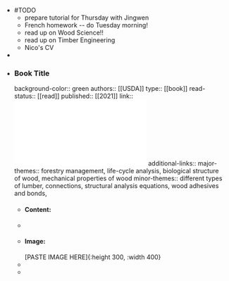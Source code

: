 - #TODO
	- prepare tutorial for Thursday with Jingwen
	- French homework -- do Tuesday morning!
	- read up on Wood Science!!
	- read up on Timber Engineering
	- Nico's CV
-
- ### Book Title
  background-color:: green
  authors:: [[USDA]]
  type:: [[book]]
  read-status:: [[read]]
  published:: [[2021]] 
  link:: ![WoodHandbook.pdf](../assets/WoodHandbook_1696865188655_0.pdf) 
  additional-links::
  major-themes:: forestry management, life-cycle analysis, biological structure of wood, mechanical properties of wood
  minor-themes:: different types of lumber, connections, structural analysis equations, wood adhesives and bonds,
	- #### Content:
	-
	- #### Image:
	  [PASTE IMAGE HERE]{:height 300, :width 400}
	-
	-